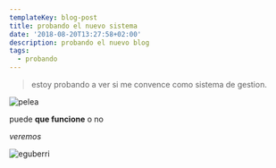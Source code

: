 ```yaml
---
templateKey: blog-post
title: probando el nuevo sistema
date: '2018-08-20T13:27:58+02:00'
description: probando el nuevo blog
tags:
  - probando
---
```

> estoy probando a ver si me convence como sistema de gestion.

![pelea](/img/12993435_10207917335843966_6023257541992332684_n.jpg)

puede **que funcione** o no

_veremos_

![eguberri](/img/tw-zorionak-eta-egu-berri-on-.png)
